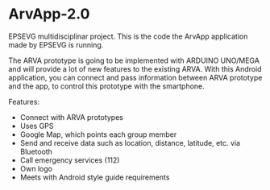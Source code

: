 # ArvApp-2.0
EPSEVG multidisciplinar project.
This is the code the ArvApp application made by EPSEVG is running.

The ARVA prototype is going to be implemented with ARDUINO UNO/MEGA and will provide a lot of new features to the existing ARVA.
With this Android application, you can connect and pass information between ARVA prototype and the app, to control this prototype with the smartphone.

Features:

- Connect with ARVA prototypes
- Uses GPS
- Google Map, which points each group member
- Send and receive data such as location, distance, latitude, etc. via Bluetooth
- Call emergency services (112)
- Own logo
- Meets with Android style guide requirements
